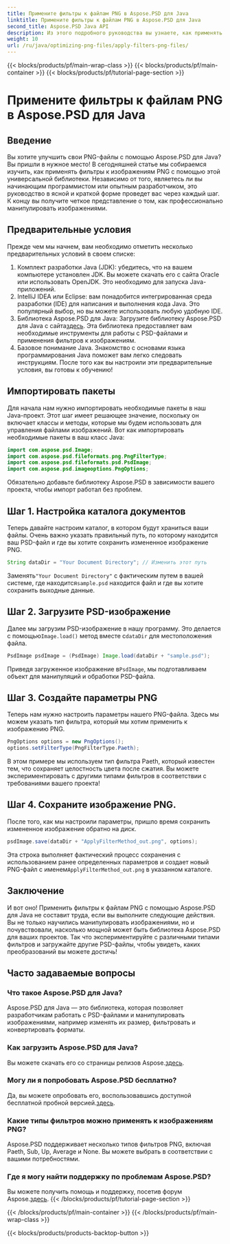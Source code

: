 ```yaml
---
title: Примените фильтры к файлам PNG в Aspose.PSD для Java
linktitle: Примените фильтры к файлам PNG в Aspose.PSD для Java
second_title: Aspose.PSD Java API
description: Из этого подробного руководства вы узнаете, как применять фильтры к изображениям PNG в Aspose.PSD для Java. Простые шаги для потрясающих результатов изображения.
weight: 10
url: /ru/java/optimizing-png-files/apply-filters-png-files/
---
```


{{< blocks/products/pf/main-wrap-class >}}
{{< blocks/products/pf/main-container >}}
{{< blocks/products/pf/tutorial-page-section >}}

# Примените фильтры к файлам PNG в Aspose.PSD для Java

## Введение
Вы хотите улучшить свои PNG-файлы с помощью Aspose.PSD для Java? Вы пришли в нужное место! В сегодняшней статье мы собираемся изучить, как применять фильтры к изображениям PNG с помощью этой универсальной библиотеки. Независимо от того, являетесь ли вы начинающим программистом или опытным разработчиком, это руководство в ясной и краткой форме проведет вас через каждый шаг. К концу вы получите четкое представление о том, как профессионально манипулировать изображениями.
## Предварительные условия
Прежде чем мы начнем, вам необходимо отметить несколько предварительных условий в своем списке:
1. Комплект разработки Java (JDK): убедитесь, что на вашем компьютере установлен JDK. Вы можете скачать его с сайта Oracle или использовать OpenJDK. Это необходимо для запуска Java-приложений.
2. IntelliJ IDEA или Eclipse: вам понадобится интегрированная среда разработки (IDE) для написания и выполнения кода Java. Это популярный выбор, но вы можете использовать любую удобную IDE.
3.  Библиотека Aspose.PSD для Java: Загрузите библиотеку Aspose.PSD для Java с сайта[здесь](https://releases.aspose.com/psd/java/). Эта библиотека предоставляет вам необходимые инструменты для работы с PSD-файлами и применения фильтров к изображениям.
4. Базовое понимание Java. Знакомство с основами языка программирования Java поможет вам легко следовать инструкциям.
После того как вы настроили эти предварительные условия, вы готовы к обучению!
## Импортировать пакеты
Для начала нам нужно импортировать необходимые пакеты в наш Java-проект. Этот шаг имеет решающее значение, поскольку он включает классы и методы, которые мы будем использовать для управления файлами изображений.
Вот как импортировать необходимые пакеты в ваш класс Java:
```java
import com.aspose.psd.Image;
import com.aspose.psd.fileformats.png.PngFilterType;
import com.aspose.psd.fileformats.psd.PsdImage;
import com.aspose.psd.imageoptions.PngOptions;
```
Обязательно добавьте библиотеку Aspose.PSD в зависимости вашего проекта, чтобы импорт работал без проблем.

## Шаг 1. Настройка каталога документов
Теперь давайте настроим каталог, в котором будут храниться ваши файлы. Очень важно указать правильный путь, по которому находится ваш PSD-файл и где вы хотите сохранить измененное изображение PNG.
```java
String dataDir = "Your Document Directory"; // Изменить этот путь
```
 Заменять`"Your Document Directory"` с фактическим путем в вашей системе, где находится`sample.psd` находится файл и где вы хотите сохранить выходные данные.
## Шаг 2. Загрузите PSD-изображение
 Далее мы загрузим PSD-изображение в нашу программу. Это делается с помощью`Image.load()` метод вместе с`dataDir` для местоположения файла.
```java
PsdImage psdImage = (PsdImage) Image.load(dataDir + "sample.psd");
```
 Приведя загруженное изображение в`PsdImage`, мы подготавливаем объект для манипуляций и обработки PSD-файла. 
## Шаг 3. Создайте параметры PNG
Теперь нам нужно настроить параметры нашего PNG-файла. Здесь мы можем указать тип фильтра, который мы хотим применить к изображению PNG.
```java
PngOptions options = new PngOptions();
options.setFilterType(PngFilterType.Paeth);
```
В этом примере мы используем тип фильтра Paeth, который известен тем, что сохраняет целостность цвета после сжатия. Вы можете экспериментировать с другими типами фильтров в соответствии с требованиями вашего проекта!
## Шаг 4. Сохраните изображение PNG.
После того, как мы настроили параметры, пришло время сохранить измененное изображение обратно на диск.
```java
psdImage.save(dataDir + "ApplyFilterMethod_out.png", options);
```
 Эта строка выполняет фактический процесс сохранения с использованием ранее определенных параметров и создает новый PNG-файл с именем`ApplyFilterMethod_out.png` в указанном каталоге.
## Заключение
И вот оно! Применить фильтры к файлам PNG с помощью Aspose.PSD для Java не составит труда, если вы выполните следующие действия. Вы не только научились манипулировать изображениями, но и почувствовали, насколько мощной может быть библиотека Aspose.PSD для ваших проектов. Так что экспериментируйте с различными типами фильтров и загружайте другие PSD-файлы, чтобы увидеть, каких преобразований вы можете достичь!
## Часто задаваемые вопросы
### Что такое Aspose.PSD для Java?  
Aspose.PSD для Java — это библиотека, которая позволяет разработчикам работать с PSD-файлами и манипулировать изображениями, например изменять их размер, фильтровать и конвертировать форматы.
### Как загрузить Aspose.PSD для Java?  
 Вы можете скачать его со страницы релизов Aspose.[здесь](https://releases.aspose.com/psd/java/).
### Могу ли я попробовать Aspose.PSD бесплатно?  
 Да, вы можете опробовать его, воспользовавшись доступной бесплатной пробной версией.[здесь](https://releases.aspose.com/).
### Какие типы фильтров можно применять к изображениям PNG?  
Aspose.PSD поддерживает несколько типов фильтров PNG, включая Paeth, Sub, Up, Average и None. Вы можете выбрать в соответствии с вашими потребностями.
### Где я могу найти поддержку по проблемам Aspose.PSD?  
 Вы можете получить помощь и поддержку, посетив форум Aspose.[здесь](https://forum.aspose.com/c/psd/34).
{{< /blocks/products/pf/tutorial-page-section >}}

{{< /blocks/products/pf/main-container >}}
{{< /blocks/products/pf/main-wrap-class >}}

{{< blocks/products/products-backtop-button >}}
